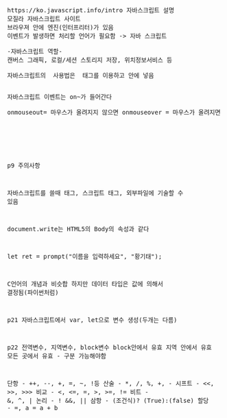 <pre>
https://ko.javascript.info/intro 자바스크립트 설명
모질라 자바스크립트 사이트
브라우져 안에 엔진(인터프리터)가 있음
이벤트가 발생하면 처리할 언어가 필요함 -> 자바 스크립트

-자바스크립트 역할-
캔버스 그래픽, 로컬/세션 스토리지 저장, 위치정보서비스 등

자바스크립트의  사용법은 <script></script> 태그를 이용하고 안에 넣음

자바스크립트 이벤트는 on~가 들어간다  
onmouseout= 마우스가 올려지지 않으면
onmouseover = 마우스가 올려지면

<code>
<script>
function over(obj) {
obj.src="media/banana.png";
}
function out(obj) {
obj.src="media/apple.png";
}
</script>
</code>

p9 주의사항 

자바스크립트를 쓸때 태그, 스크립트 태그, 외부파일에 기술할 수 있음

 document.write는 HTML5의 Body의 속성과 같다

 let ret = prompt("이름을 입력하세요", "황기태");  
 

C언어의 개념과 비슷합 하지만 데이터 타입은 값에 의해서 결정됨(파이썬처럼)


p21
자바스크립트에서 var, let으로 변수 생성(두개는 다름)


p22
전역변수, 지역변수, block변수
block안에서 유효
지역 안에서 유효
모든 곳에서 유효
             - 구분 가능해야함

단항   - ++, --, +, =, ~, !등
산술   - *, /, %, +, -
시프트 - <<, >>, >>>
비교 - <, <=, =, >, >=, !=
비트 - &, ^, |
논리 - ! &&, ||
삼항 - (조건식)? (True):(false)
할당 - =, a = a + b
























</pre>
